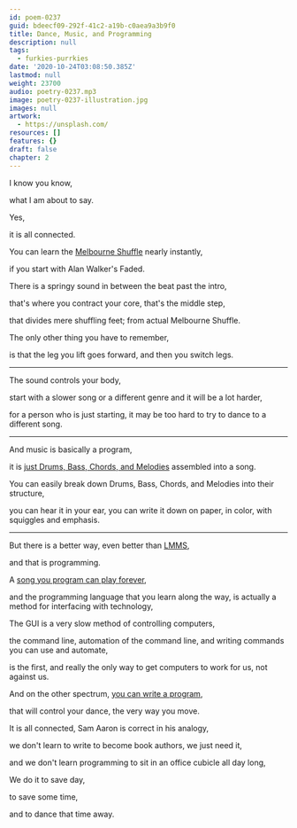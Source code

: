 ```yaml
---
id: poem-0237
guid: bdeecf09-292f-41c2-a19b-c0aea9a3b9f0
title: Dance, Music, and Programming
description: null
tags:
  - furkies-purrkies
date: '2020-10-24T03:08:50.385Z'
lastmod: null
weight: 23700
audio: poetry-0237.mp3
image: poetry-0237-illustration.jpg
images: null
artwork:
  - https://unsplash.com/
resources: []
features: {}
draft: false
chapter: 2
---
```


I know you know,

what I am about to say.

Yes,

it is all connected.

You can learn the [Melbourne Shuffle](https://www.youtube.com/watch?v=1oTUupME0-M) nearly instantly,

if you start with Alan Walker's Faded.

There is a springy sound in between the beat past the intro,

that's where you contract your core, that's the middle step,

that divides mere shuffling feet; from actual Melbourne Shuffle.

The only other thing you have to remember,

is that the leg you lift goes forward, and then you switch legs.

---

The sound controls your body,

start with a slower song or a different genre and it will be a lot harder,

for a person who is just starting, it may be too hard to try to dance to a different song.

---

And music is basically a program,

it is [just Drums, Bass, Chords, and Melodies](https://learningmusic.ableton.com/) assembled into a song.

You can easily break down Drums, Bass, Chords, and Melodies into their structure,

you can hear it in your ear, you can write it down on paper, in color, with squiggles and emphasis.

---

But there is a better way, even better than [LMMS](https://www.youtube.com/watch?v=TrMTlpeSw8Y\&list=PLqazFFzUAPc4K1To5JTtR3cskcdRifM1M),

and that is programming.

A [song you program can play forever](https://www.youtube.com/watch?v=TK1mBqKvIyU),

and the programming language that you learn along the way, is actually a method for interfacing with technology,

The GUI is a very slow method of controlling computers,

the command line, automation of the command line, and writing commands you can use and automate,

is the first, and really the only way to get computers to work for us, not against us.

And on the other spectrum, [you can write a program](https://www.youtube.com/watch?v=OLLwG_SN8oo),

that will control your dance, the very way you move.

It is all connected, Sam Aaron is correct in his analogy,

we don't learn to write to become book authors, we just need it,

and we don't learn programming to sit in an office cubicle all day long,

We do it to save day,

to save some time,

and to dance that time away.
